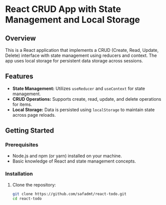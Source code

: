 # React CRUD App with State Management and Local Storage

## Overview

This is a React application that implements a CRUD (Create, Read, Update, Delete) interface with state management using reducers and context. The app uses local storage for persistent data storage across sessions.

## Features

- **State Management:** Utilizes `useReducer` and `useContext` for state management.
- **CRUD Operations:** Supports create, read, update, and delete operations for items.
- **Local Storage:** Data is persisted using `localStorage` to maintain state across page reloads.

## Getting Started

### Prerequisites

- Node.js and npm (or yarn) installed on your machine.
- Basic knowledge of React and state management concepts.

### Installation

1. Clone the repository:

   ```bash
   git clone https://github.com/safadmt/react-todo.git
   cd react-todo
